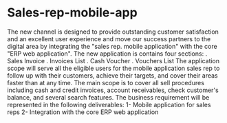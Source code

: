 # Sales-rep-mobile-app
The new channel is designed to provide outstanding customer
satisfaction and an excellent user experience and move our success
partners to the digital area by integrating the "sales rep. mobile
application" with the core "ERP web application".
The new application is contains four sections:
. Sales Invoice
. Invoices List
. Cash Voucher
. Vouchers List
The application scope will serve all the eligible users for the mobile
application sales rep to follow up with their customers, achieve their
targets, and cover their areas faster than at any time.
The main scope is to cover all sell procedures including cash and credit
invoices, account receivables, check customer's balance, and several
search features.
The business requirement will be represented in the following
deliverables:
1- Mobile application for sales reps
2- Integration with the core ERP web application
